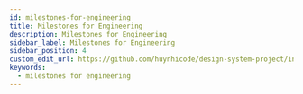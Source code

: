 ```yaml
---
id: milestones-for-engineering
title: Milestones for Engineering
description: Milestones for Engineering
sidebar_label: Milestones for Engineering
sidebar_position: 4
custom_edit_url: https://github.com/huynhicode/design-system-project/intromilestones-for-engineering.md
keywords:
  - milestones for engineering
---
```



